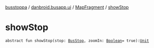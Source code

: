 [busstoppa](../../index.md) / [danbroid.busapp.ui](../index.md) / [MapFragment](index.md) / [showStop](./show-stop.md)

# showStop

`abstract fun showStop(stop: `[`BusStop`](../../danbroid.busapp.data/-bus-stop/index.md)`, zoomIn: `[`Boolean`](https://kotlinlang.org/api/latest/jvm/stdlib/kotlin/-boolean/index.html)` = true): `[`Unit`](https://kotlinlang.org/api/latest/jvm/stdlib/kotlin/-unit/index.html)